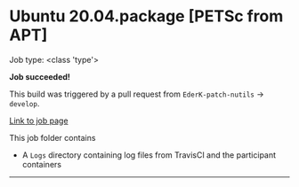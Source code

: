 # Ubuntu 20.04.package [PETSc from APT]

Job type: <class 'type'>



**Job succeeded!**



This build was triggered by a pull request from `EderK-patch-nutils` → `develop`.



[Link to job page]({[job_link]})


This job folder contains
- A `Logs` directory containing log files from TravisCI and the participant containers


---

